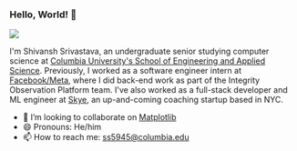 ### Hello, World! 👋

![](https://komarev.com/ghpvc/?username=ShivanshSrivastava1)

I'm Shivansh Srivastava, an undergraduate senior studying computer science at [Columbia University's School of Engineering and Applied Science](https://www.engineering.columbia.edu/). Previously, I worked as a software engineer intern at [Facebook/Meta](https://about.meta.com/), where I did back-end work as part of the Integrity Observation Platform team. I've also worked as a full-stack developer and ML engineer at [Skye](https://joinskye.com/), an up-and-coming coaching startup based in NYC.

- 👯 I’m looking to collaborate on [Matplotlib](https://github.com/matplotlib/matplotlib)
- 😄 Pronouns: He/him
- 📫 How to reach me: ss5945@columbia.edu

<!--
**ShivanshSrivastava1/ShivanshSrivastava1** is a ✨ _special_ ✨ repository because its `README.md` (this file) appears on your GitHub profile.

Here are some ideas to get you started:

- 🔭 I’m currently working on ...
- 🌱 I’m currently learning ...
- 👯 I’m looking to collaborate on ...
- 🤔 I’m looking for help with ...
- 💬 Ask me about ...
- 📫 How to reach me: ...
- 😄 Pronouns: ...
- ⚡ Fun fact: ...
-->
